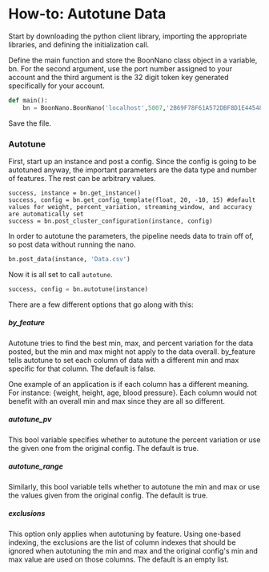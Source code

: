 # How-to: Autotune Data

Start by downloading the python client library, importing the appropriate libraries, and defining the initialization call.

Define the main function and store the BoonNano class object in a variable, bn. For the second argument, use the port number assigned to your account and the third argument is the 32 digit token key generated specifically for your account.
```python
def main():
    bn = BoonNano.BoonNano('localhost',5007,'2B69F78F61A572DBF8D1E44548B48')
```

Save the file.

### Autotune
First, start up an instance and post a config. Since the config is going to be autotuned anyway, the important parameters are the data type and number of features. The rest can be arbitrary values.
```python3
success, instance = bn.get_instance()
success, config = bn.get_config_template(float, 20, -10, 15) #default values for weight, percent_variation, streaming_window, and accuracy are automatically set
success = bn.post_cluster_configuration(instance, config)
```

In order to autotune the parameters, the pipeline needs data to train off of, so post data without running the nano.
```python
bn.post_data(instance, 'Data.csv')
```
Now it is all set to call `autotune`.

```python
success, config = bn.autotune(instance)
```

There are a few different options that go along with this:

##### by_feature
Autotune tries to find the best min, max, and percent variation for the data posted, but the min and max might not apply to the data overall. by_feature tells autotune to set each column of data with a different min and max specific for that column. The default is false.

One example of an application is if each column has a different meaning. For instance: {weight, height, age, blood pressure}. Each column would not benefit with an overall min and max since they are all so different.

##### autotune_pv
This bool variable specifies whether to autotune the percent variation or use the given one from the original config. The default is true.

##### autotune_range
Similarly, this bool variable tells whether to autotune the min and max or use the values given from the original config. The default is true.

##### exclusions
This option only applies when autotuning by feature. Using one-based indexing, the exclusions are the list of column indexes that should be ignored when autotuning the min and max and the original config's min and max value are used on those columns. The default is an empty list.
